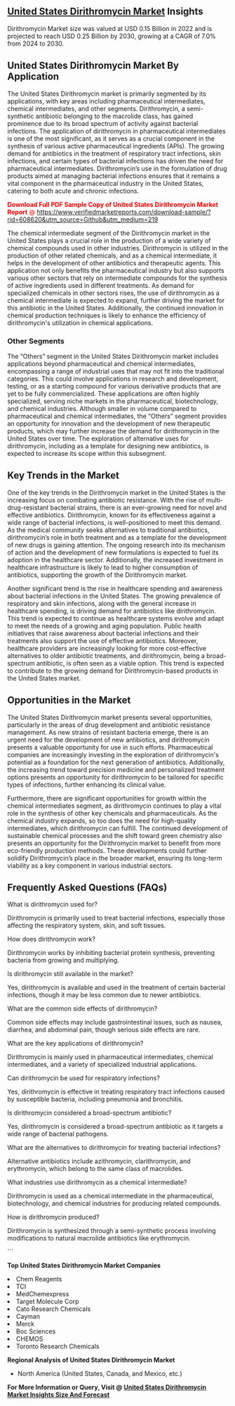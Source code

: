 <h2><a href="https://www.verifiedmarketreports.com/download-sample/?rid=608620&amp;utm_source=Github&amp;utm_medium=219" target="_blank">United States Dirithromycin Market</a> Insights</h2><p>Dirithromycin Market size was valued at USD 0.15 Billion in 2022 and is projected to reach USD 0.25 Billion by 2030, growing at a CAGR of 7.0% from 2024 to 2030.</p><p> <h2>United States Dirithromycin Market By Application</h2> <p>The United States Dirithromycin market is primarily segmented by its applications, with key areas including pharmaceutical intermediates, chemical intermediates, and other segments. Dirithromycin, a semi-synthetic antibiotic belonging to the macrolide class, has gained prominence due to its broad spectrum of activity against bacterial infections. The application of dirithromycin in pharmaceutical intermediates is one of the most significant, as it serves as a crucial component in the synthesis of various active pharmaceutical ingredients (APIs). The growing demand for antibiotics in the treatment of respiratory tract infections, skin infections, and certain types of bacterial infections has driven the need for pharmaceutical intermediates. Dirithromycin’s use in the formulation of drug products aimed at managing bacterial infections ensures that it remains a vital component in the pharmaceutical industry in the United States, catering to both acute and chronic infections.</p> <p><p><span class=""><span style="color: #ff0000;"><strong>Download Full PDF Sample Copy of United States Dirithromycin Market Report</strong> @ </span><a href="https://www.verifiedmarketreports.com/download-sample/?rid=608620&amp;utm_source=Github&amp;utm_medium=219" target="_blank">https://www.verifiedmarketreports.com/download-sample/?rid=608620&amp;utm_source=Github&amp;utm_medium=219</a></span></p></p> <p>The chemical intermediate segment of the Dirithromycin market in the United States plays a crucial role in the production of a wide variety of chemical compounds used in other industries. Dirithromycin is utilized in the production of other related chemicals, and as a chemical intermediate, it helps in the development of other antibiotics and therapeutic agents. This application not only benefits the pharmaceutical industry but also supports various other sectors that rely on intermediate compounds for the synthesis of active ingredients used in different treatments. As demand for specialized chemicals in other sectors rises, the use of dirithromycin as a chemical intermediate is expected to expand, further driving the market for this antibiotic in the United States. Additionally, the continued innovation in chemical production techniques is likely to enhance the efficiency of dirithromycin's utilization in chemical applications.</p> <h3>Other Segments</h3> <p>The “Others” segment in the United States Dirithromycin market includes applications beyond pharmaceutical and chemical intermediates, encompassing a range of industrial uses that may not fit into the traditional categories. This could involve applications in research and development, testing, or as a starting compound for various derivative products that are yet to be fully commercialized. These applications are often highly specialized, serving niche markets in the pharmaceutical, biotechnology, and chemical industries. Although smaller in volume compared to pharmaceutical and chemical intermediates, the “Others” segment provides an opportunity for innovation and the development of new therapeutic products, which may further increase the demand for dirithromycin in the United States over time. The exploration of alternative uses for dirithromycin, including as a template for designing new antibiotics, is expected to increase its scope within this subsegment.</p> <h2>Key Trends in the Market</h2> <p>One of the key trends in the Dirithromycin market in the United States is the increasing focus on combating antibiotic resistance. With the rise of multi-drug-resistant bacterial strains, there is an ever-growing need for novel and effective antibiotics. Dirithromycin, known for its effectiveness against a wide range of bacterial infections, is well-positioned to meet this demand. As the medical community seeks alternatives to traditional antibiotics, dirithromycin’s role in both treatment and as a template for the development of new drugs is gaining attention. The ongoing research into its mechanism of action and the development of new formulations is expected to fuel its adoption in the healthcare sector. Additionally, the increased investment in healthcare infrastructure is likely to lead to higher consumption of antibiotics, supporting the growth of the Dirithromycin market.</p> <p>Another significant trend is the rise in healthcare spending and awareness about bacterial infections in the United States. The growing prevalence of respiratory and skin infections, along with the general increase in healthcare spending, is driving demand for antibiotics like dirithromycin. This trend is expected to continue as healthcare systems evolve and adapt to meet the needs of a growing and aging population. Public health initiatives that raise awareness about bacterial infections and their treatments also support the use of effective antibiotics. Moreover, healthcare providers are increasingly looking for more cost-effective alternatives to older antibiotic treatments, and dirithromycin, being a broad-spectrum antibiotic, is often seen as a viable option. This trend is expected to contribute to the growing demand for Dirithromycin-based products in the United States market.</p> <h2>Opportunities in the Market</h2> <p>The United States Dirithromycin market presents several opportunities, particularly in the areas of drug development and antibiotic resistance management. As new strains of resistant bacteria emerge, there is an urgent need for the development of new antibiotics, and dirithromycin presents a valuable opportunity for use in such efforts. Pharmaceutical companies are increasingly investing in the exploration of dirithromycin's potential as a foundation for the next generation of antibiotics. Additionally, the increasing trend toward precision medicine and personalized treatment options presents an opportunity for dirithromycin to be tailored for specific types of infections, further enhancing its clinical value.</p> <p>Furthermore, there are significant opportunities for growth within the chemical intermediates segment, as dirithromycin continues to play a vital role in the synthesis of other key chemicals and pharmaceuticals. As the chemical industry expands, so too does the need for high-quality intermediates, which dirithromycin can fulfill. The continued development of sustainable chemical processes and the shift toward green chemistry also presents an opportunity for the Dirithromycin market to benefit from more eco-friendly production methods. These developments could further solidify Dirithromycin’s place in the broader market, ensuring its long-term viability as a key component in various industrial sectors.</p> <h2>Frequently Asked Questions (FAQs)</h2> <p>What is dirithromycin used for?</p> <p>Dirithromycin is primarily used to treat bacterial infections, especially those affecting the respiratory system, skin, and soft tissues.</p> <p>How does dirithromycin work?</p> <p>Dirithromycin works by inhibiting bacterial protein synthesis, preventing bacteria from growing and multiplying.</p> <p>Is dirithromycin still available in the market?</p> <p>Yes, dirithromycin is available and used in the treatment of certain bacterial infections, though it may be less common due to newer antibiotics.</p> <p>What are the common side effects of dirithromycin?</p> <p>Common side effects may include gastrointestinal issues, such as nausea, diarrhea, and abdominal pain, though serious side effects are rare.</p> <p>What are the key applications of dirithromycin?</p> <p>Dirithromycin is mainly used in pharmaceutical intermediates, chemical intermediates, and a variety of specialized industrial applications.</p> <p>Can dirithromycin be used for respiratory infections?</p> <p>Yes, dirithromycin is effective in treating respiratory tract infections caused by susceptible bacteria, including pneumonia and bronchitis.</p> <p>Is dirithromycin considered a broad-spectrum antibiotic?</p> <p>Yes, dirithromycin is considered a broad-spectrum antibiotic as it targets a wide range of bacterial pathogens.</p> <p>What are the alternatives to dirithromycin for treating bacterial infections?</p> <p>Alternative antibiotics include azithromycin, clarithromycin, and erythromycin, which belong to the same class of macrolides.</p> <p>What industries use dirithromycin as a chemical intermediate?</p> <p>Dirithromycin is used as a chemical intermediate in the pharmaceutical, biotechnology, and chemical industries for producing related compounds.</p> <p>How is dirithromycin produced?</p> <p>Dirithromycin is synthesized through a semi-synthetic process involving modifications to natural macrolide antibiotics like erythromycin.</p> ```</p><p><strong>Top United States Dirithromycin Market Companies</strong></p><div data-test-id=""><p><li>Chem Reagents</li><li> TCI</li><li> MedChemexpress</li><li> Target Molecule Corp</li><li> Cato Research Chemicals</li><li> Cayman</li><li> Merck</li><li> Boc Sciences</li><li> CHEMOS</li><li> Toronto Research Chemicals</li></p><div><strong>Regional Analysis of&nbsp;United States Dirithromycin Market</strong></div><ul><li dir="ltr"><p dir="ltr">North America&nbsp;(United States, Canada, and Mexico, etc.)</p></li></ul><p><strong>For More Information or Query, Visit @&nbsp;</strong><strong><a href="https://www.verifiedmarketreports.com/product/dirithromycin-market/?utm_source=Github&amp;utm_medium=219" target="_blank">United States Dirithromycin Market Insights Size And Forecast</a></strong></p></div>
